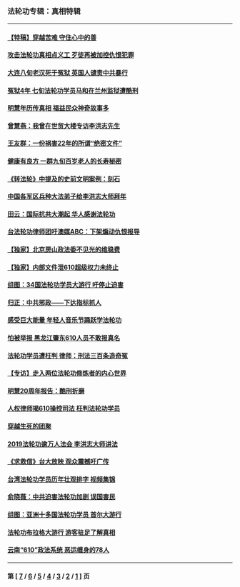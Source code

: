 ### 法轮功专辑：真相特辑
---
#### [【特稿】穿越苦难 守住心中的善](../../pages/nf4389/n13784979.md?01110430) 
#### [攻击法轮功真相点义工 歹徒再被加控仇恨犯罪](../../pages/nf4389/n13601019.md?01110430) 
#### [大连八旬老汉死于冤狱 英国人谴责中共暴行](../../pages/nf4389/n13480118.md?01110430) 
#### [冤狱4年 七旬法轮功学员马和在兰州监狱遭酷刑](../../pages/nf4389/n13304688.md?01110430) 
#### [明慧年历传真相 福益民众神奇故事多](../../pages/nf4389/n13294545.md?01110430) 
#### [曾慧燕：我曾在世贸大楼专访李洪志先生](../../pages/nf4389/n12898729.md?01110430) 
#### [王友群：一份祸害22年的所谓“绝密文件”](../../pages/nf4389/n12871750.md?01110430) 
#### [健康有良方 一群九旬百岁老人的长寿秘密](../../pages/nf4389/n12847475.md?01110430) 
#### [《转法轮》中提及的史前文明案例：刻石](../../pages/nf4389/n12758577.md?01110430) 
#### [中国各军区兵种大法弟子给李洪志大师拜年](../../pages/nf4389/n12750047.md?01110430) 
#### [田云：国际抗共大潮起 华人感谢法轮功](../../pages/nf4389/n12357708.md?01110430) 
#### [台法轮功律师团吁澳媒ABC：下架煽动仇恨报导](../../pages/nf4389/n12279917.md?01110430) 
#### [【独家】北京房山政法委不见光的维稳费](../../pages/nf4389/n12031979.md?01110430) 
#### [【独家】内部文件泄610超级权力未终止](../../pages/nf4389/n12023895.md?01110430) 
#### [组图：34国法轮功学员大游行 吁停止迫害](../../pages/nf4389/n11492658.md?01110430) 
#### [归正：中共邪政——下达指标抓人](../../pages/nf4389/n11474770.md?01110430) 
#### [感受巨大能量 年轻人音乐节踊跃学法轮功](../../pages/nf4389/n11441981.md?01110430) 
#### [怕被举报 黑龙江肇东610人员不敢报真名](../../pages/nf4389/n11436499.md?01110430) 
#### [法轮功学员遭枉判 律师：刑法三百条造奇冤](../../pages/nf4389/n11433943.md?01110430) 
#### [【专访】走入两位法轮功修炼者的内心世界](../../pages/nf4389/n11415623.md?01110430) 
#### [明慧20周年报告：酷刑折磨](../../pages/nf4389/n11387954.md?01110430) 
#### [人权律师揭610操控司法 枉判法轮功学员](../../pages/nf4389/n11313370.md?01110430) 
#### [穿越生死的团聚](../../pages/nf4389/n11258922.md?01110430) 
#### [2019法轮功逾万人法会 李洪志大师讲法](../../pages/nf4389/n11265303.md?01110430) 
#### [《求救信》台大放映 观众震撼吁广传](../../pages/nf4389/n10922251.md?01110430) 
#### [台湾法轮功学员历年壮观排字 视频集锦](../../pages/nf4389/n10878789.md?01110430) 
#### [俞晓薇：中共迫害法轮功加剧 误国害民](../../pages/nf4389/n10859260.md?01110430) 
#### [组图：亚洲十多国法轮功学员 首尔大游行](../../pages/nf4389/n10781149.md?01110430) 
#### [法轮功布拉格大游行 游客驻足了解真相](../../pages/nf4389/n10749360.md?01110430) 
#### [云南“610”政法系统 恶运缠身的78人](../../pages/nf4389/n10747534.md?01110430) 

---
#### 第 [ [7](./7.md?01110430) / [6](./6.md?01110430) / [5](./5.md?01110430) / [4](./4.md?01110430) / [3](./3.md?01110430) / [2](./2.md?01110430) / [1](./1.md?01110430) ] 页
